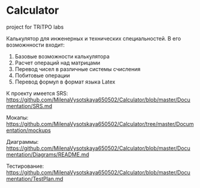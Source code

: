 # Calculator
project for TRiTPO labs

Калькулятор для инженерных и технических специальностей. В его возможнности входит:
1. Базовые возможности калькулятора
2. Расчет операций над матрицами
3. Перевод чисел в различные системы счисления 
4. Побитовые операции 
5. Перевод формул в формат языка Latex

К проекту имеется SRS: https://github.com/MilenaVysotskaya650502/Calculator/blob/master/Documentation/SRS.md

Мокапы: https://github.com/MilenaVysotskaya650502/Calculator/tree/master/Documentation/mockups

Диаграммы: https://github.com/MilenaVysotskaya650502/Calculator/blob/master/Documentation/Diagrams/README.md

Тестирование: https://github.com/MilenaVysotskaya650502/Calculator/blob/master/Documentation/TestPlan.md
